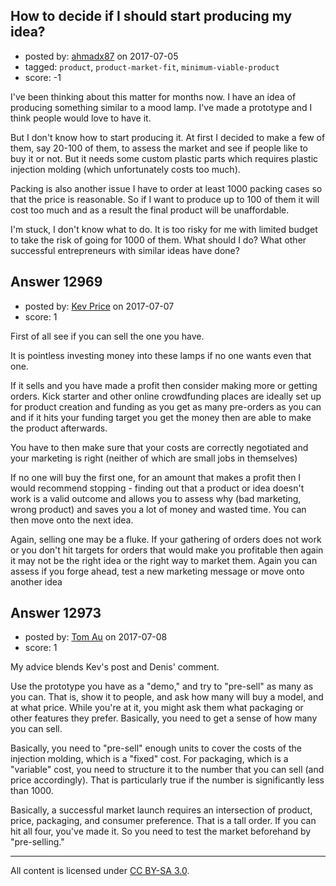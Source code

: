 ## How to decide if I should start producing my idea?

- posted by: [ahmadx87](https://stackexchange.com/users/2413710/ahmadx87) on 2017-07-05
- tagged: `product`, `product-market-fit`, `minimum-viable-product`
- score: -1

I've been thinking about this matter for months now. I have an idea of producing something similar to a mood lamp. I've made a prototype and I think people would love to have it.
 
But I don't know how to start producing it. At first I decided to make a few of them, say 20-100 of them, to assess the market and see if people like to buy it or not. But it needs some custom plastic parts which requires plastic injection molding (which unfortunately costs too much).
 
Packing is also another issue I have to order at least 1000 packing cases so that the price is reasonable.
So if I want to produce up to 100 of them it will cost too much and as a result the final product will be unaffordable.
 
I'm stuck, I don't know what to do. It is too risky for me with limited budget to take the risk of going for 1000 of them. What should I do? What other successful entrepreneurs with similar ideas have done? 


## Answer 12969

- posted by: [Kev Price](https://stackexchange.com/users/1109274/kev-price) on 2017-07-07
- score: 1

First of all see if you can sell the one you have.

It is pointless investing money into these lamps if no one wants even that one.

If it sells and you have made a profit then consider making more or getting orders. Kick starter and other online crowdfunding places are ideally set up for product creation and funding as you get as many pre-orders as you can and if it hits your funding target you get the money then are able to make the product afterwards.

You have to then make sure that your costs are correctly negotiated and your marketing is right (neither of which are small jobs in themselves)

If no one will buy the first one, for an amount that makes a profit then I would recommend stopping - finding out that a product or idea doesn't work is a valid outcome and allows you to assess why (bad marketing, wrong product) and saves you a lot of money and wasted time. You can then move onto the next idea.

Again, selling one may be a fluke. If your gathering of orders does not work or you don't hit targets for orders that would make you profitable then again it may not be the right idea or the right way to market them. Again you can assess if you forge ahead, test a new marketing message or move onto another idea


## Answer 12973

- posted by: [Tom Au](https://stackexchange.com/users/512193/tom-au) on 2017-07-08
- score: 1

My advice blends Kev's post and Denis' comment. 

Use the prototype you have as a "demo," and try to "pre-sell" as many as you can. That is, show it to people, and ask how many will buy a model, and at what price. While you're at it, you might ask them what packaging or other features they prefer. Basically, you need to get a sense of how many you can sell.

Basically, you need to "pre-sell" enough units to cover the costs of the injection molding, which is a "fixed" cost. For packaging, which is a "variable" cost, you need to structure it to the number that you can sell (and price accordingly). That is particularly true if the number is significantly less than 1000.

Basically, a successful market launch requires an intersection of product, price, packaging, and consumer preference. That is a tall order. If you can hit all four, you've made it. So you need to test the market beforehand by "pre-selling."





---

All content is licensed under [CC BY-SA 3.0](https://creativecommons.org/licenses/by-sa/3.0/).
